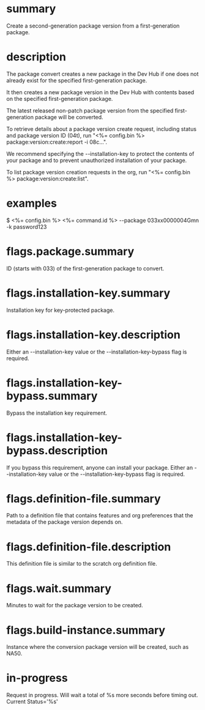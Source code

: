 # summary

Create a second-generation package version from a first-generation package.

# description

The package convert creates a new package in the Dev Hub if one does not already exist for the specified first-generation package.

It then creates a new package version in the Dev Hub with contents based on the specified first-generation package.

The latest released non-patch package version from the specified first-generation package will be converted.

To retrieve details about a package version create request, including status and package version ID (04t), run "<%= config.bin %> package:version:create:report -i 08c...".

We recommend specifying the --installation-key to protect the contents of your package and to prevent unauthorized installation of your package.

To list package version creation requests in the org, run "<%= config.bin %> package:version:create:list".

# examples

$ <%= config.bin %> <%= command.id %> --package 033xx0000004Gmn -k password123

# flags.package.summary

ID (starts with 033) of the first-generation package to convert.

# flags.installation-key.summary

Installation key for key-protected package.

# flags.installation-key.description

Either an --installation-key value or the --installation-key-bypass flag is required.

# flags.installation-key-bypass.summary

Bypass the installation key requirement.

# flags.installation-key-bypass.description

If you bypass this requirement, anyone can install your package. Either an --installation-key value or the --installation-key-bypass flag is required.

# flags.definition-file.summary

Path to a definition file that contains features and org preferences that the metadata of the package version depends on.

# flags.definition-file.description

This definition file is similar to the scratch org definition file.

# flags.wait.summary

Minutes to wait for the package version to be created.

# flags.build-instance.summary

Instance where the conversion package version will be created, such as NA50.

# in-progress

Request in progress. Will wait a total of %s more seconds before timing out. Current Status='%s'
